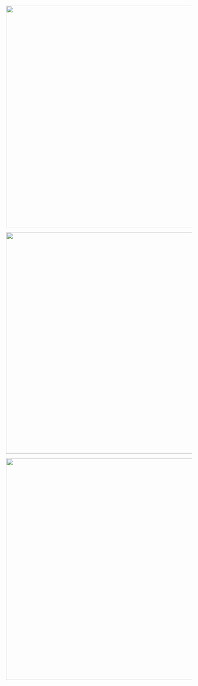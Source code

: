<p align="center"> 
  <img src="https://github-readme-stats.vercel.app/api?username=yzsong06&show_icons=true&theme=radical&hide_border=true&include_all_commits=true&count_private=true" width="600"/>
</p>
<p align="center"> 
  <a href="https://github.com/solstice23/osu-stats-signature/"><img src="https://stats.justsong.cn/api/bilibili/?id=1102122232&theme=tokyonight" width="600" /></a>
</p>
<p align="center"> 
  <img src="https://fastly.jsdelivr.net/gh/yzsong06/yzsong06/github-metrics.svg" width="600"/>

